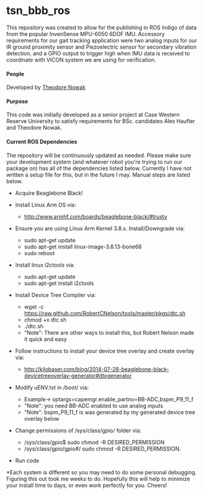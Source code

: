 # tsn_bbb_ros
This repository was created to allow for the publishing in ROS Indigo of data from the popular InvenSense
MPU-6050 6DOF IMU. Accessory requirements for our gait tracking application were two analog inputs for our
IR ground proximity sensor and Piezoelectric sensor for secondary vibration detection, and a GPIO output to trigger
high when IMU data is received to coordinate with VICON system we are using for verification.
  

#### People
Developed by [Theodore Nowak](https://github.com/RACKGNOME)

#### Purpose
This code was initially developed as a senior project at Case Western Reserve University to satisfy requirements
for BSc. candidates Alex Haufler and Theodore Nowak.

#### Current ROS Dependencies
The repository will be continuously updated as needed.  Please make sure your development system (and whatever robot you're trying to run our package on) has all of the dependencies listed below. Currently I have not written a setup file for this, but in the future I may. Manual steps are listed below.

* Acquire Beaglebone Black!

* Install Linux Arm OS via: 
	- http://www.armhf.com/boards/beaglebone-black/#trusty

* Ensure you are using Linux Arm Kernel 3.8.x. Install/Downgrade via:
	- sudo apt-get update
	- sudo apt-get install linux-image-3.8.13-bone68
	- sudo reboot 

* Install linux i2ctools via:
	- sudo apt-get update
	- sudo apt-get install i2ctools

* Install Device Tree Compiler via:
	- wget -c https://raw.github.com/RobertCNelson/tools/master/pkgs/dtc.sh
	- chmod +x dtc.sh
	- ./dtc.sh
	- "Note": There are other ways to install this, but Robert Nelson made it quick and easy

* Follow instructions to install your device tree overlay and create overlay via:
	- http://kilobaser.com/blog/2014-07-28-beaglebone-black-devicetreeoverlay-generator#dtogenerator

* Modify uENV.txt in /boot/ via:
	- Example-> optargs=capemgr.enable_partno=BB-ADC,bspm_P9_11_f
	- "Note": you need BB-ADC enabled to use analog inputs
	- "Note": bspm_P9_11_f is was generated by my generated device tree overlay below

* Change permissions of /sys/class/gpio/ folder via:
	- /sys/class/gpio$ sudo chmod -R DESIRED_PERMISSION
	- /sys/class/gpio/gpio#/ sudo chmod -R DESIRED_PERMISSION.

* Run code

*Each system is different so you may need to do some personal debugging. Figuring this out took me weeks to do. Hopefully this will help to minimize your install time to days, or even work perfectly for you. Cheers!
